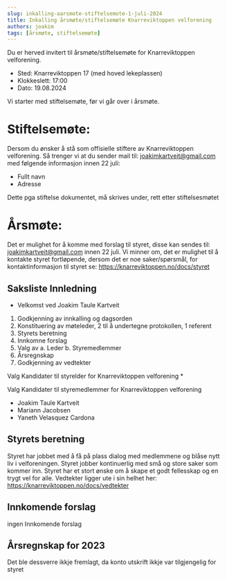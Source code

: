 ```yaml
---
slug: inkalling-aarsmote-stiftelsemote-1-juli-2024
title: Inkalling årsmøte/stiftelsemøte Knarreviktoppen velforening
authors: joakim
tags: [årsmøte, stiftelsemøte]
---
```



Du er herved invitert til årsmøte/stiftelsemøte for Knarreviktoppen velforening.

<!--truncate-->
- Sted: Knarreviktoppen 17 (med hoved lekeplassen)
- Klokkeslett: 17:00
- Dato: 19.08.2024

Vi starter med stiftelsemøte, før vi går over i årsmøte.

# Stiftelsemøte:
Dersom du ønsker å stå som offisielle stiftere av Knarreviktoppen velforening.
Så trenger vi at du sender mail til: joakimkartveit@gmail.com med følgende informasjon
innen 22 juli:

- Fullt navn
- Adresse

Dette pga stiftelse dokumentet, må skrives under, rett etter stiftelsesmøtet


# Årsmøte:
Det er mulighet for å komme med forslag til styret, disse kan sendes til:
joakimkartveit@gmail.com innen 22 juli. Vi minner om, det er mulighet til å kontakte styret
fortløpende, dersom det er noe saker/spørsmål, for kontaktinformasjon til styret se:
https://knarreviktoppen.no/docs/styret

## Saksliste Innledning
- Velkomst ved Joakim Taule Kartveit
1. Godkjenning av innkalling og dagsorden
2. Konstituering av møteleder, 2 til å undertegne protokollen, 1 referent
3. Styrets beretning
4. Innkomne forslag
5. Valg av
   a. Leder
   b. Styremedlemmer
6. Årsregnskap
7. Godkjenning av vedtekter


Valg Kandidater til styrelder for Knarreviktoppen velforening
   * 

Valg Kandidater til styremedlemmer for Knarreviktoppen velforening
   * Joakim Taule Kartveit
   * Mariann Jacobsen
   * Yaneth Velasquez Cardona

## Styrets beretning
Styret har jobbet med å få på plass dialog med medlemmene og blåse nytt liv i
velforeningen.
Styret jobber kontinuerlig med små og store saker som kommer inn.
Styret har et stort ønske om å skape et godt fellesskap og en trygt vel for alle.
Vedtekter ligger ute i sin helhet her:
https://knarreviktoppen.no/docs/vedtekter
  
## Innkomende forslag
ingen Innkomende forslag

## Årsregnskap for 2023
Det ble dessverre ikkje fremlagt, da konto utskrift ikkje var tilgjengelig for styret

